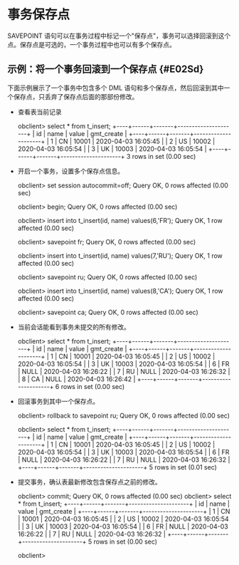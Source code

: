 事务保存点 
==========================



SAVEPOINT 语句可以在事务过程中标记一个"保存点"，事务可以选择回滚到这个点。保存点是可选的，一个事务过程中也可以有多个保存点。

示例：将一个事务回滚到一个保存点 {#E02Sd}
-------------------------

下面示例展示了一个事务中包含多个 DML 语句和多个保存点，然后回滚到其中一个保存点，只丢弃了保存点后面的那部份修改。

* 查看表当前记录

  




    obclient> select * from t_insert;
    +----+------+-------+---------------------+
    | id | name | value | gmt_create          |
    +----+------+-------+---------------------+
    |  1 | CN   | 10001 | 2020-04-03 16:05:45 |
    |  2 | US   | 10002 | 2020-04-03 16:05:54 |
    |  3 | UK   | 10003 | 2020-04-03 16:05:54 |
    +----+------+-------+---------------------+
    3 rows in set (0.00 sec)



* 开启一个事务，设置多个保存点信息。

  




    obclient> set session autocommit=off;
    Query OK, 0 rows affected (0.00 sec)
    
    obclient> begin;
    Query OK, 0 rows affected (0.00 sec)
    
    obclient> insert into t_insert(id, name) values(6,'FR');
    Query OK, 1 row affected (0.00 sec)
    
    obclient> savepoint fr;
    Query OK, 0 rows affected (0.00 sec)
    
    obclient> insert into t_insert(id, name) values(7,'RU');
    Query OK, 1 row affected (0.00 sec)
    
    obclient> savepoint ru;
    Query OK, 0 rows affected (0.00 sec)
    
    obclient> insert into t_insert(id, name) values(8,'CA');
    Query OK, 1 row affected (0.00 sec)
    
    obclient> savepoint ca;
    Query OK, 0 rows affected (0.00 sec)



* 当前会话能看到事务未提交的所有修改。

  




    obclient> select * from t_insert;
    +----+------+-------+---------------------+
    | id | name | value | gmt_create          |
    +----+------+-------+---------------------+
    |  1 | CN   | 10001 | 2020-04-03 16:05:45 |
    |  2 | US   | 10002 | 2020-04-03 16:05:54 |
    |  3 | UK   | 10003 | 2020-04-03 16:05:54 |
    |  6 | FR   |  NULL | 2020-04-03 16:26:22 |
    |  7 | RU   |  NULL | 2020-04-03 16:26:32 |
    |  8 | CA   |  NULL | 2020-04-03 16:26:42 |
    +----+------+-------+---------------------+
    6 rows in set (0.00 sec)



* 回滚事务到其中一个保存点。

  




    obclient> rollback to savepoint ru;
    Query OK, 0 rows affected (0.00 sec)
    
    obclient> select * from t_insert;
    +----+------+-------+---------------------+
    | id | name | value | gmt_create          |
    +----+------+-------+---------------------+
    |  1 | CN   | 10001 | 2020-04-03 16:05:45 |
    |  2 | US   | 10002 | 2020-04-03 16:05:54 |
    |  3 | UK   | 10003 | 2020-04-03 16:05:54 |
    |  6 | FR   |  NULL | 2020-04-03 16:26:22 |
    |  7 | RU   |  NULL | 2020-04-03 16:26:32 |
    +----+------+-------+---------------------+
    5 rows in set (0.01 sec)



* 提交事务，确认表最新修改包含保存点之前的修改。

  




    obclient> commit;
    Query OK, 0 rows affected (0.00 sec)
    obclient> select * from t_insert;
    +----+------+-------+---------------------+
    | id | name | value | gmt_create          |
    +----+------+-------+---------------------+
    |  1 | CN   | 10001 | 2020-04-03 16:05:45 |
    |  2 | US   | 10002 | 2020-04-03 16:05:54 |
    |  3 | UK   | 10003 | 2020-04-03 16:05:54 |
    |  6 | FR   |  NULL | 2020-04-03 16:26:22 |
    |  7 | RU   |  NULL | 2020-04-03 16:26:32 |
    +----+------+-------+---------------------+
    5 rows in set (0.00 sec)
    
    obclient>



